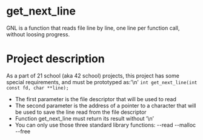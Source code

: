 # get_next_line
GNL is a function that reads file line by line, one line per function call, without loosing progress.

# Project description
As a part of 21 school (aka 42 school) projects, this project has some special requirements, and must be prototyped as:'\n'
`int get_next_line(int const fd, char **line);`
- The first parameter is the file descriptor that will be used to read
- The second parameter is the address of a pointer to a character that will be used to save the line read from the file descriptor
- Function get_next_line must return its result without ’\n’
- You can only use those three standard library functions:
  --read
  --malloc
  --free
